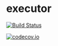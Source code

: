 # executor

[![Build Status](https://travis-ci.org/piret-rna/executor.svg?branch=master)](https://travis-ci.org/piret-rna/executor) 

[![codecov.io](http://codecov.io/github/piret-rna/wicketrna/coverage.svg?branch=master)](http://codecov.io/github/piret-rna/executor?branch=master)
